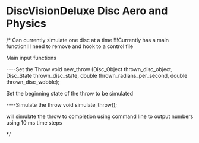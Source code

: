 # DiscVisionDeluxe Disc Aero and Physics

/*
Can currently simulate one disc at a time
!!!Currently has a main function!!! need to remove and hook to a control file

Main input functions 


----Set the Throw
void new_throw (Disc_Object thrown_disc_object, Disc_State thrown_disc_state, double thrown_radians_per_second, double thrown_disc_wobble);

Set the beginning state of the throw to be simulated


----Simulate the throw
void simulate_throw();


will simulate the throw to completion using command line to output numbers using 10 ms time steps

*/
